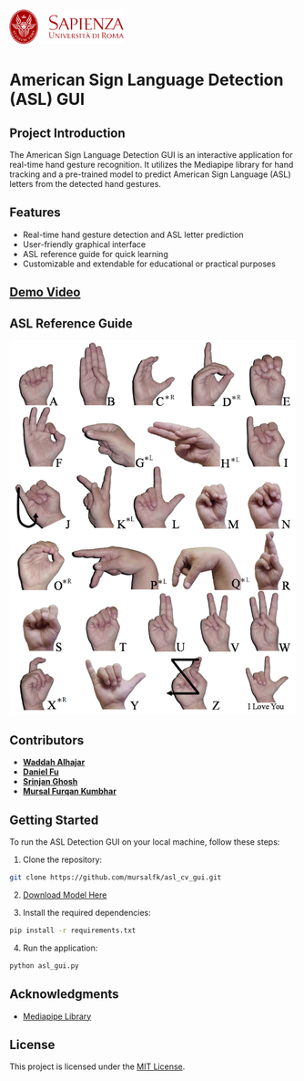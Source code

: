 # <img src="Sapienza_Logo.png" alt="Sapienza University Logo" width="200"/>

# American Sign Language Detection (ASL) GUI

## Project Introduction

The American Sign Language Detection GUI is an interactive application for real-time hand gesture recognition. It utilizes the Mediapipe library for hand tracking and a pre-trained model to predict American Sign Language (ASL) letters from the detected hand gestures.

## Features
- Real-time hand gesture detection and ASL letter prediction
- User-friendly graphical interface
- ASL reference guide for quick learning
- Customizable and extendable for educational or practical purposes

## [Demo Video](https://drive.google.com/file/d/1SEWTpOxznsQecAT4z_0jFDl2B3RzFeVh/view?usp=sharing)

## ASL Reference Guide

![ASL Reference Guide](asl_alphabets.png)

## Contributors

- **[Waddah Alhajar](https://www.linkedin.com/in/YOUR_LINKEDIN_PROFILE_URL_HERE)**  
- **[Daniel Fu](https://www.linkedin.com/in/YOUR_LINKEDIN_PROFILE_URL_HERE)**
- **[Srinjan Ghosh](https://www.linkedin.com/in/YOUR_LINKEDIN_PROFILE_URL_HERE)**
- **[Mursal Furqan Kumbhar](https://www.linkedin.com/in/mursalfurqan/)**

## Getting Started

To run the ASL Detection GUI on your local machine, follow these steps:

1. Clone the repository:

```bash
git clone https://github.com/mursalfk/asl_cv_gui.git
```

2. [Download Model Here](https://drive.google.com/file/d/1MZvZceLw-vzuSm8t-1DvHP-eNPaClOMU/view?usp=sharing)

3. Install the required dependencies:

```bash
pip install -r requirements.txt
```

4. Run the application:

```bash
python asl_gui.py
```

## Acknowledgments

- [Mediapipe Library](https://google.github.io/mediapipe/)

## License

This project is licensed under the [MIT License](LICENSE).
